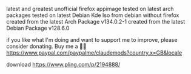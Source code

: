 latest and greatest unofficial firefox appimage
tested on latest arch packages
tested on latest Debian Kde Iso from debian without firefox
created from the latest Arch Package v134.0.2-1
created from the latest Debian Package v128.6.0

if you like what I'm doing and want to support me to improve, please consider donating.
Buy me a 🍕🥧 https://www.paypal.com/paypalme/claudemods?country.x=GB&locale

download
https://www.pling.com/p/2194888/

